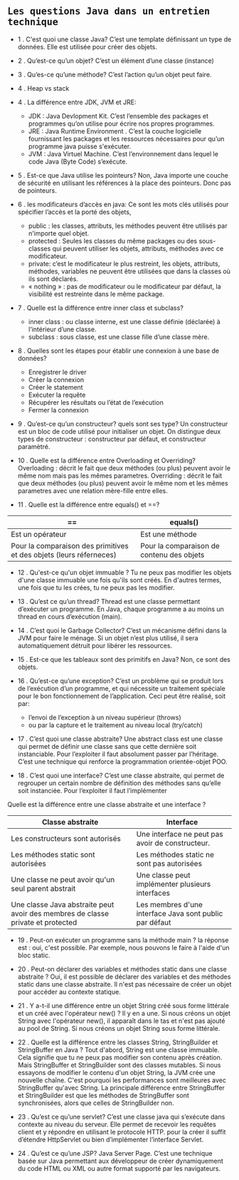 ## <samp>Les questions Java dans un entretien technique </samp>

- 1 . C'est quoi une classe Java? C’est une template définissant un type de données. Elle est utilisée pour créer des objets.

- 2 . Qu’est-ce qu’un objet? C’est un élément d’une classe (instance)

- 3 . Qu’es-ce qu’une méthode? C’est l’action qu’un objet peut faire.

- 4 . Heap vs stack

- 4 . La différence entre JDK, JVM et JRE:
  *  JDK : Java Devlopment Kit. C’est l’ensemble des packages et programmes qu’on utilise pour écrire nos propres programmes.
  *  JRE : Java Runtime Environment . C’est la couche logicielle fournissant les packages et les ressources nécessaires pour qu’un programme java puisse s'exécuter.
  *  JVM : Java Virtuel Machine. C’est l’environnement dans lequel le code Java (Byte Code) s’exécute.

- 5 . Est-ce que Java utilise les pointeurs? Non, Java importe une couche de sécurité en utilisant les références à la place des pointeurs. Donc pas de pointeurs.

- 6 . les modificateurs d’accès en java: Ce sont les mots clés utilisés pour spécifier l’accès et la porté des objets,
  *  public : les classes, attributs, les méthodes peuvent être utilisés par n’importe quel objet.
  *  protected : Seules les classes du même packages ou des sous-classes qui peuvent utiliser les objets, attributs, méthodes avec ce modificateur.
  *  private: c’est le modificateur le plus restreint, les objets, attributs, méthodes, variables ne peuvent être utilisées que dans la classes où ils sont déclarés.
  *  « nothing » : pas de modificateur ou le modificateur par défaut, la visibilité est restreinte dans le même package.

- 7 . Quelle est la différence entre inner class et subclass?
  *  inner class : ou classe interne, est une classe définie (déclarée) à l’intérieur d’une classe.
  *  subclass : sous classe, est une classe fille d’une classe mère.

- 8 . Quelles sont les étapes pour établir une connexion à une base de données?
  *  Enregistrer le driver
  *  Créer la connexion
  *  Créer le statement
  *  Exécuter la requête
  *  Récupérer les résultats ou l’état de l’exécution
  *  Fermer la connexion

- 9 . Qu’est-ce qu’un constructeur? quels sont ses type?
Un constructeur est un bloc de code utilisé pour initialiser un objet. On distingue deux types de constructeur : constructeur par défaut, et constructeur paramètré.

- 10 . Quelle est la différence entre Overloading et Overriding?
Overloading : décrit le fait que deux méthodes (ou plus) peuvent avoir le même nom mais pas les mêmes parametres.
Overriding : décrit le fait que deux méthodes (ou plus) peuvent avoir le même nom et les mêmes parametres avec une relation mère-fille entre elles.

- 11 . Quelle est la différence entre equals() et ==?

== | equals() 
--- | --- 
Est un opérateur | Est une méthode
Pour la comparaison des primitives et des objets (leurs réferneces) |  Pour la comparaison de contenu des objets

- 12 . Qu'est-ce qu'un objet immuable ? 
Tu ne peux pas modifier les objets d'une classe immuable une fois qu'ils sont créés. En d'autres termes, une fois que tu les crées, tu ne peux pas les modifier.

- 13 . Qu’est ce qu’un thread?
Thread est une classe permettant d’exécuter un programme. En Java, chaque programme a au moins un thread en cours d’exécution (main). 

- 14 . C’est quoi le Garbage Collector?
C’est un mécanisme défini dans la JVM pour faire le ménage. Si un objet n’est plus utilisé, il sera automatiquement détruit pour libérer les ressources.

- 15 . Est-ce que les tableaux sont des primitifs en Java? Non, ce sont des objets.

- 16 . Qu’est-ce qu’une exception?
C’est un problème qui se produit lors de l’exécution d’un programme, et qui nécessite un traitement spéciale pour le bon fonctionnement de l’application. Ceci peut être réalisé, soit par:
  *  l’envoi de l’exception à un niveau supérieur (throws) 
  *  ou par la capture et le traitement au niveau local (try/catch)

- 17 . C’est quoi une classe abstraite? 
Une abstract class est une classe qui permet de définir une classe sans que cette dernière soit instanciable. Pour l’exploiter il faut absolument passer par l’héritage. C’est une technique qui renforce la programmation orientée-objet POO.

- 18 . C’est quoi une interface?
C’est une classe abstraite, qui permet de regrouper un certain nombre de définition des méthodes sans qu’elle soit instanciée. Pour l’exploiter il faut l’implémenter

Quelle est la différence entre une classe abstraite et une interface ?

Classe abstraite	 | Interface
--- | --- 
Les constructeurs sont autorisés	| Une interface ne peut pas avoir de constructeur.
Les méthodes static sont autorisées	| Les méthodes static ne sont pas autorisées
Une classe ne peut avoir qu'un seul parent abstrait | Une classe peut implémenter plusieurs interfaces
Une classe Java abstraite peut avoir des membres de classe private et protected | Les membres d'une interface Java sont public par défaut

- 19 . Peut-on exécuter un programme sans la méthode main ?
la réponse est : oui, c'est possible. Par exemple, nous pouvons le faire à l'aide d'un bloc static.

- 20 . Peut-on déclarer des variables et méthodes static dans une classe abstraite ?
Oui, il est possible de déclarer des variables et des méthodes static dans une classe abstraite. Il n'est pas nécessaire de créer un objet pour accéder au contexte statique.

- 21 . Y a-t-il une différence entre un objet String créé sous forme littérale et un créé avec l'opérateur new() ?
Il y en a une. Si nous créons un objet String avec l'opérateur new(), il apparaît dans le tas et n'est pas ajouté au pool de String. Si nous créons un objet String sous forme littérale.

- 22 . Quelle est la différence entre les classes String, StringBuilder et StringBuffer en Java ?
Tout d'abord, String est une classe immuable. Cela signifie que tu ne peux pas modifier son contenu après création. Mais StringBuffer et StringBuilder sont des classes mutables. Si nous essayons de modifier le contenu d'un objet String, la JVM crée une nouvelle chaîne. C'est pourquoi les performances sont meilleures avec StringBuffer qu'avec String.
La principale différence entre StringBuffer et StringBuilder est que les méthodes de StringBuffer sont synchronisées, alors que celles de StringBuilder non.

- 23 . Qu’est ce qu’une servlet?
C’est une classe java qui s’exécute dans contexte au niveau du serveur. Elle permet de recevoir les requêtes client et y répondre en utilisant le protocole HTTP. pour la créer il suffit d’étendre HttpServlet ou bien d’implémenter l’interface Servlet.

- 24 . Qu’est ce qu’une JSP?
Java Server Page. C’est une technique basée sur Java permettant aux développeur de créer dynamiquement du code HTML ou XML ou autre format supporté par les navigateurs.
